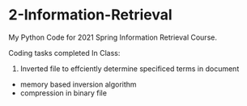 # 2-Information-Retrieval

My Python Code for 2021 Spring Information Retrieval Course.

Coding tasks completed In Class:

1. Inverted file to effciently determine specificed terms in document
  - memory based inversion algorithm
  - compression in binary file
